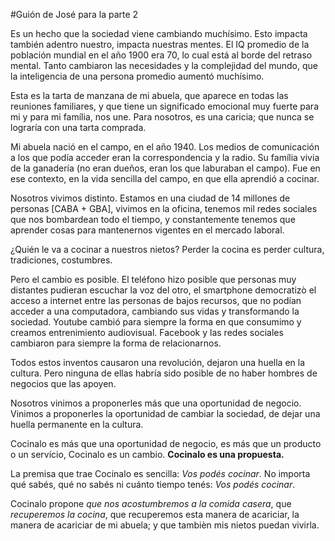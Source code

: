 #Guión de José para la parte 2

Es un hecho que la sociedad viene cambiando muchísimo. Esto impacta también adentro nuestro, impacta nuestras mentes. El IQ promedio de la población mundial en el año 1900 era 70, lo cual está al borde del retraso mental. Tanto cambiaron las necesidades y la complejidad del mundo, que la inteligencia de una persona promedio aumentó muchísimo.

Esta es la tarta de manzana de mi abuela, que aparece en todas las reuniones familiares, y que tiene un significado emocional muy fuerte para mi y para mi família, nos une. Para nosotros, es una caricia; que nunca se lograría con una tarta comprada.

Mi abuela nació en el campo, en el año 1940. Los medios de comunicación a los que podía acceder eran la correspondencia y la radio. Su família vivia de la ganadería (no eran dueños, eran los que laburaban el campo). Fue en ese contexto, en la vida sencilla del campo, en que ella aprendió a cocinar.

Nosotros vivimos distinto. Estamos en una ciudad de 14 millones de personas [CABA + GBA], vivimos en la oficina, tenemos mil redes sociales que nos bombardean todo el tiempo, y constantemente tenemos que aprender cosas para mantenernos vigentes en el mercado laboral. 

¿Quién le va a cocinar a nuestros nietos? Perder la cocina es perder cultura, tradiciones, costumbres.

Pero el cambio es posible. El teléfono hizo posible que personas muy distantes pudieran escuchar la voz del otro, el smartphone democratizò el acceso a internet entre las personas de bajos recursos, que no podían acceder a una computadora, cambiando sus vidas y transformando la sociedad. Youtube cambió para siempre la forma en que consumimo y creamos entrenimiento audiovisual. Facebook y las redes sociales cambiaron para siempre la forma de relacionarnos.

Todos estos inventos causaron una revolución, dejaron una huella en la cultura. Pero ninguna de ellas habría sido posible de no haber hombres de negocios que las apoyen.

Nosotros vinimos a proponerles más que una oportunidad de negocio. Vinimos a proponerles la oportunidad de cambiar la sociedad, de dejar una huella permanente en la cultura.

Cocinalo es más que una oportunidad de negocio, es más que un producto o un servício, Cocinalo es un cambio. **Cocinalo es una propuesta.**

La premisa que trae Cocinalo es sencilla: _Vos podés cocinar_. No importa qué sabés, qué no sabés ni cuánto tiempo tenés: _Vos podés cocinar_.

Cocinalo propone _que nos acostumbremos a la comida casera_, que _recuperemos la cocina_, que recuperemos esta manera de acariciar, la manera de acariciar de mi abuela; y que tambièn mis nietos puedan vivirla.
